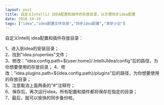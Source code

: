 ```yaml
---
layout: post
title: 自定义IntelliJ IDEA配置和插件的存放目录，以方便同步idea配置
date: 2018-10-19
tags: ["idea","idea配置文件目录","同步idea配置","清学小记"]
---
```


<!-- wp:paragraph {"textColor":"vivid-red"} -->

自定义Intellij idea配置和插件存放目录：

<!-- /wp:paragraph -->

<!-- wp:paragraph {"textColor":"vivid-cyan-blue"} -->

1、进入到idea的安装目录；  
2、找到"idea.properties"文件；  
3、修改："idea.config.path=${user.home}/.IntelliJIdea/config"后的路径，为你想要使用的存放目录；  
4、修改："idea.plugins.path=${idea.config.path}/plugins"后的路径，为你想要使用的存放目录；  
5、注意取消上面两条的"#"注释符；  
6、保存后，再次运行idea，所有配置和插件都将保存在指定的目录；  
7、最后，就可以愉快的同步备份啦。

<!-- /wp:paragraph -->

<!-- wp:paragraph -->

<!-- /wp:paragraph -->